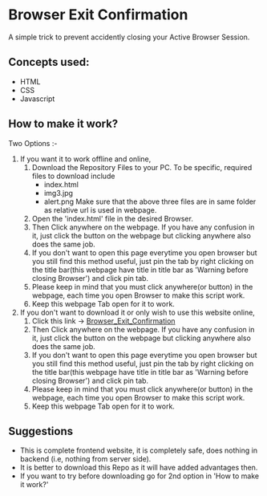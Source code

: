 # Browser Exit Confirmation
A simple trick to prevent accidently closing your Active Browser Session.
## Concepts used: 
* HTML
* CSS
* Javascript
## How to make it work?
Two Options :-
1. If you want it to work offline and online,
    1. Download the Repository Files to your PC. To be specific, required files to download include
        * index.html
        * img3.jpg
        * alert.png
    Make sure that the above three files are in same folder as relative url is used in webpage.
    1. Open the 'index.html' file in the desired Browser.
    1. Then Click anywhere on the  webpage. If you have any confusion in it, just click the button on the webpage but clicking anywhere also does the same job.
    1. If you don't want to open this page everytime you open browser but you still find this method useful, just pin the tab by right clicking on the title bar(this webpage have title in title bar as 'Warning before closing Browser') and click pin tab.
    1. Please keep in mind that you must click anywhere(or button) in the webpage, each time you open Browser to make this script work.
    1. Keep this webpage Tab open for it to work.
2. If you don't want to download it or only wish to use this website online,
    1. Click this link -> [Browser_Exit_Confirmation](https://christo070.github.io/Browser_Exit_Confirmation/)
    1. Then Click anywhere on the  webpage. If you have any confusion in it, just click the button on the webpage but clicking anywhere also does the same job.
    1. If you don't want to open this page everytime you open browser but you still find this method useful, just pin the tab by right clicking on the title bar(this webpage have title in title bar as 'Warning before closing Browser') and click pin tab.
    1. Please keep in mind that you must click anywhere(or button) in the webpage, each time you open Browser to make this script work.
    1. Keep this webpage Tab open for it to work.
    
## Suggestions
* This is complete frontend website, it is completely safe, does nothing in backend (i.e, nothing from server side).
* It is better to download this Repo as it will have added advantages then.
* If you want to try before downloading go for 2nd option in 'How to make it work?'
